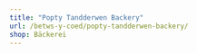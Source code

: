 ```yaml
---
title: "Popty Tandderwen Backery"
url: /betws-y-coed/popty-tandderwen-backery/
shop: Bäckerei
---
```

